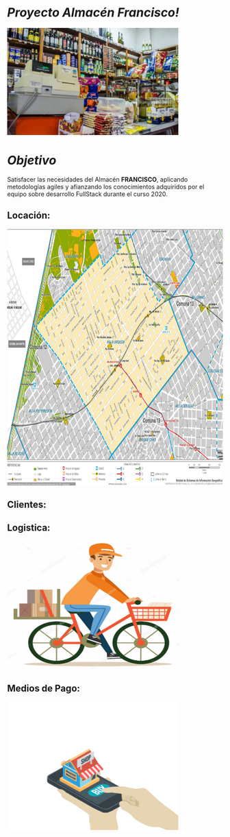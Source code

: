 # *Proyecto Almacén Francisco!*

<img width="400" height="250"  alt="Almacen" src="https://github.com/dcornejofmq/grupo_3_almacenFrancisco/blob/master/design/Img/Almacen.jpg">

# *Objetivo*

Satisfacer las necesidades del Almacén **FRANCISCO**, aplicando metodologías agiles y afianzando los conocimientos adquiridos por el equipo sobre desarrollo FullStack durante el curso 2020.

## Locación:

<img width="700" height="600"  alt="Ubicación" src="https://github.com/dcornejofmq/grupo_3_almacenFrancisco/blob/master/design/Img/VillaUrquizaMap.jpg">

 

## Clientes:

## Logistica: 

<img width="400" height="300"  alt="Ubicación" src="https://github.com/dcornejofmq/grupo_3_almacenFrancisco/blob/master/design/Img/Bici.png">


## Medios de Pago:

<img width="400" height="300"  alt="Ubicación" src="https://github.com/dcornejofmq/grupo_3_almacenFrancisco/blob/master/design/Img/Pagos.gif">

